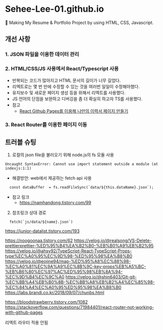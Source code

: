 # Sehee-Lee-01.github.io

🪪 Making My Resume & Portfolio Project by using HTML, CSS, Javascript.

## 개선 사항

### 1. JSON 파일을 이용한 데이터 관리

### 2. HTML/CSS/JS 사용에서 React/Typescript 사용

- 반복되는 코드가 많아지고 HTML 문서의 길이가 너무 길었다.
- 리엑트로는 몇 번 만에 수정할 수 있는 것을 여러번 일일이 수정해야했다.
- 유지보수 및 새로운 페이지 생성 등을 위해서 리엑트를 사용했다.
- JS 언어의 단점을 보완하고 디버깅을 좀 더 확실히 하고자 TS를 사용했다.
- 참고
  - [React Github Pages를 이용해 나만의 이력서 페이지 만들기](https://velog.io/@junghyeonsu/React-Github-Pages%EB%A5%BC-%EC%9D%B4%EC%9A%A9%ED%95%B4-%EB%82%98%EB%A7%8C%EC%9D%98-%EC%9D%B4%EB%A0%A5%EC%84%9C-%ED%8E%98%EC%9D%B4%EC%A7%80-%EB%A7%8C%EB%93%A4%EA%B8%B0-pm1t1a9a)

### 3. React Router를 이용한 페이지 이동

## 트러블 슈팅

1. 로컬의 json file을 불러오기 위해 node.js의 fs 모듈 사용

```shell
Uncaught SyntaxError: Cannot use import statement outside a module (at indexjs:1:1)
```

- 해결방안: web에서 제공하는 fetch api 사용

```
  const dataBuffer  = fs.readFileSync(`data/${this.dataName}.json`);
```

- 참고 링크
  - <https://namhandong.tistory.com/99>

2. 참조링크 상대 경로

```
  fetch(`js/data/${name}.json`)
```

https://junior-datalist.tistory.com/193

https://noogoonaa.tistory.com/62
https://velog.io/@realsong/VS-Delete-prettierprettier-%ED%95%B4%EA%B2%B0-%EB%B0%A9%EB%B2%95
https://velog.io/@ahsy92/TypeScript-React-TypeScript-Props-type%EC%A0%95%EC%9D%98-%ED%95%98%EA%B8%B0
https://velog.io/@eojine94/map-%ED%95%A8%EC%88%98-%EC%A0%81%EC%9A%A9%EC%8B%9C-key-props%EB%A5%BC-%EB%B6%80%EC%97%AC%ED%95%98%EB%8A%94-%EC%9D%B4%EC%9C%A0
https://velog.io/@shin6403/Git-git-%EC%BB%A4%EB%B0%8B-%EC%BB%A8%EB%B2%A4%EC%85%98-%EC%84%A4%EC%A0%95%ED%95%98%EA%B8%B0
https://labs.brandi.co.kr/2018/09/07/chunbs.html

https://bloodstrawberry.tistory.com/1082
https://stackoverflow.com/questions/71984401/react-router-not-working-with-github-pages

리엑트 라우터 적용 안됨
